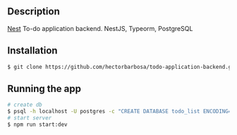 ## Description

[Nest](https://github.com/nestjs/nest) To-do application backend. NestJS, Typeorm, PostgreSQL

## Installation

```bash
$ git clone https://github.com/hectorbarbosa/todo-application-backend.git 
```

## Running the app

```bash
# create db
$ psql -h localhost -U postgres -c "CREATE DATABASE todo_list ENCODING='UTF8'"
# start server
$ npm run start:dev

```